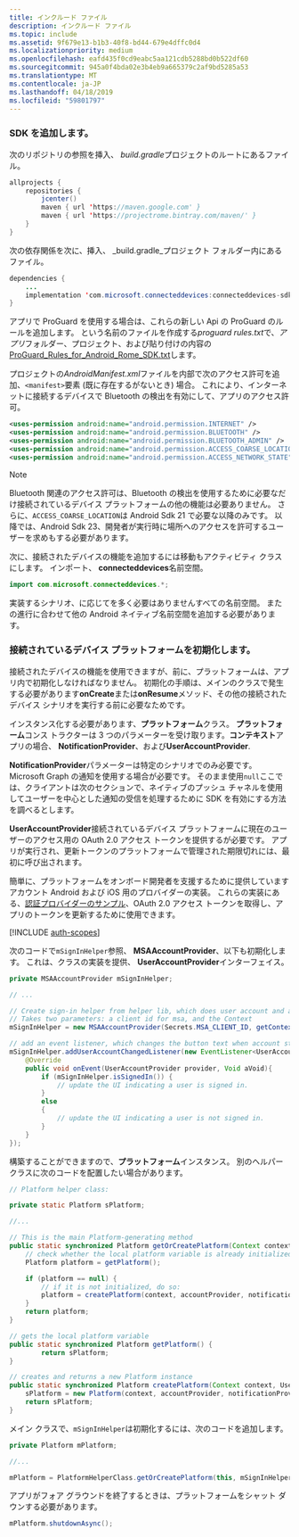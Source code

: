 ```yaml
---
title: インクルード ファイル
description: インクルード ファイル
ms.topic: include
ms.assetid: 9f679e13-b1b3-40f8-bd44-679e4dffc0d4
ms.localizationpriority: medium
ms.openlocfilehash: eafd435f0cd9eabc5aa121cdb5288bd0b522df60
ms.sourcegitcommit: 945a0f4bda02e3b4eb9a665379c2af9bd5285a53
ms.translationtype: MT
ms.contentlocale: ja-JP
ms.lasthandoff: 04/18/2019
ms.locfileid: "59801797"
---
```

### <a name="add-the-sdk"></a>SDK を追加します。

次のリポジトリの参照を挿入、 *build.gradle*プロジェクトのルートにあるファイル。

```java
allprojects {
    repositories {
        jcenter()
        maven { url 'https://maven.google.com' }
        maven { url 'https://projectrome.bintray.com/maven/' }
    }
}
```
次の依存関係を次に、挿入、 _build.gradle_プロジェクト フォルダー内にあるファイル。

```java
dependencies { 
    ...
    implementation 'com.microsoft.connecteddevices:connecteddevices-sdk:0.11.0'
}
```

アプリで ProGuard を使用する場合は、これらの新しい Api の ProGuard のルールを追加します。 という名前のファイルを作成する*proguard rules.txt*で、*アプリ*フォルダー、プロジェクト、および貼り付けの内容の[ProGuard_Rules_for_Android_Rome_SDK.txt](https://github.com/Microsoft/project-rome/blob/master/Android/ProGuard_Rules_for_Android_Rome_SDK.txt)します。

プロジェクトの*AndroidManifest.xml*ファイルを内部で次のアクセス許可を追加、`<manifest>`要素 (既に存在するがないとき) 場合。 これにより、インターネットに接続するデバイスで Bluetooth の検出を有効にして、アプリのアクセス許可。

```xml
<uses-permission android:name="android.permission.INTERNET" />
<uses-permission android:name="android.permission.BLUETOOTH" />
<uses-permission android:name="android.permission.BLUETOOTH_ADMIN" />
<uses-permission android:name="android.permission.ACCESS_COARSE_LOCATION" />
<uses-permission android:name="android.permission.ACCESS_NETWORK_STATE" />
```

> [!NOTE]
> Bluetooth 関連のアクセス許可は、Bluetooth の検出を使用するために必要なだけ接続されているデバイス プラットフォームの他の機能は必要ありません。 さらに、`ACCESS_COARSE_LOCATION`は Android Sdk 21 で必要な以降のみです。 以降では、Android Sdk 23、開発者が実行時に場所へのアクセスを許可するユーザーを求めもする必要があります。

次に、接続されたデバイスの機能を追加するには移動もアクティビティ クラスにします。 インポート、 **connecteddevices**名前空間。

```java
import com.microsoft.connecteddevices.*;
```

実装するシナリオ、に応じてを多く必要はありませんすべての名前空間。 またの進行に合わせて他の Android ネイティブ名前空間を追加する必要があります。

### <a name="initialize-the-connected-devices-platform"></a>接続されているデバイス プラットフォームを初期化します。

接続されたデバイスの機能を使用できますが、前に、プラットフォームは、アプリ内で初期化しなければなりません。 初期化の手順は、メインのクラスで発生する必要があります**onCreate**または**onResume**メソッド、その他の接続されたデバイス シナリオを実行する前に必要なためです。 

インスタンス化する必要があります、**プラットフォーム**クラス。 **プラットフォーム**コンス トラクターは 3 つのパラメーターを受け取ります。**コンテキスト**アプリの場合、 **NotificationProvider**、および**UserAccountProvider**.

**NotificationProvider**パラメーターは特定のシナリオでのみ必要です。 Microsoft Graph の通知を使用する場合が必要です。 そのまま使用`null`ここでは、クライアントは次のセクションで、ネイティブのプッシュ チャネルを使用してユーザーを中心とした通知の受信を処理するために SDK を有効にする方法を調べるとします。

**UserAccountProvider**接続されているデバイス プラットフォームに現在のユーザーのアクセス用の OAuth 2.0 アクセス トークンを提供するが必要です。 アプリが実行され、更新トークンのプラットフォームで管理された期限切れには、最初に呼び出されます。 

簡単に、プラットフォームをオンボード開発者を支援するために提供していますアカウント Android および iOS 用のプロバイダーの実装。 これらの実装にある、[認証プロバイダーのサンプル](https://github.com/Microsoft/project-rome/tree/master/Android/samples/account-provider-sample)、OAuth 2.0 アクセス トークンを取得し、アプリのトークンを更新するために使用できます。

[!INCLUDE [auth-scopes](../auth-scopes.md)]

次のコードで`mSignInHelper`参照、 **MSAAccountProvider**、以下も初期化します。 これは、クラスの実装を提供、 **UserAccountProvider**インターフェイス。

```java
private MSAAccountProvider mSignInHelper;

// ...

// Create sign-in helper from helper lib, which does user account and access token management for us
// Takes two parameters: a client id for msa, and the Context
mSignInHelper = new MSAAccountProvider(Secrets.MSA_CLIENT_ID, getContext());

// add an event listener, which changes the button text when account state changes
mSignInHelper.addUserAccountChangedListener(new EventListener<UserAccountProvider, Void>() {
    @Override
    public void onEvent(UserAccountProvider provider, Void aVoid){
        if (mSignInHelper.isSignedIn()) {
            // update the UI indicating a user is signed in.
        }
        else
        {
            // update the UI indicating a user is not signed in.
        }
    }
});
```

構築することができますので、**プラットフォーム**インスタンス。 別のヘルパー クラスに次のコードを配置したい場合があります。 

```java
// Platform helper class:

private static Platform sPlatform;

//...

// This is the main Platform-generating method
public static synchronized Platform getOrCreatePlatform(Context context, UserAccountProvider accountProvider, NotificationProvider notificationProvider) {
    // check whether the local platform variable is already initialized.
    Platform platform = getPlatform();

    if (platform == null) {
        // if it is not initialized, do so:
        platform = createPlatform(context, accountProvider, notificationProvider);
    }
    return platform;
}

// gets the local platform variable
public static synchronized Platform getPlatform() {
        return sPlatform;
}

// creates and returns a new Platform instance
public static synchronized Platform createPlatform(Context context, UserAccountProvider accountProvider, NotificationProvider notificationProvider) {
    sPlatform = new Platform(context, accountProvider, notificationProvider);
    return sPlatform;
}
```
メイン クラスで、`mSignInHelper`は初期化するには、次のコードを追加します。

```java
private Platform mPlatform;

//...

mPlatform = PlatformHelperClass.getOrCreatePlatform(this, mSignInHelper, null);
```

アプリがフォア グラウンドを終了するときは、プラットフォームをシャット ダウンする必要があります。

```Java
mPlatform.shutdownAsync();
```
